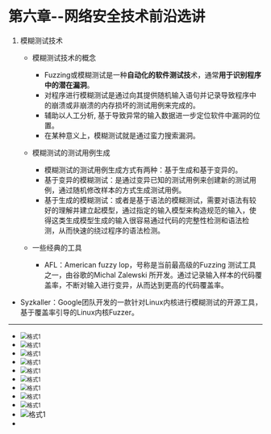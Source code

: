 

# 第六章--网络安全技术前沿选讲

1. 模糊测试技术

   + 模糊测试技术的概念
     + Fuzzing或模糊测试是一种**自动化的软件测试技**术，通常**用于识别程序中的潜在漏洞**。
     + 对程序进行模糊测试是通过向其提供随机输入语句并记录导致程序中的崩溃或非崩溃的内存损坏的测试用例来完成的。
     + 辅助以人工分析, 基于导致异常的输入数据进一步定位软件中漏洞的位置。
     + 在某种意义上，模糊测试就是通过蛮力搜索漏洞。

   + 模糊测试的测试用例生成

     + 模糊测试的测试用例生成方式有两种：基于生成和基于变异的。
     + 基于变异的模糊测试：是通过变异已知的测试用例来创建新的测试用例，通过随机修改样本的方式生成测试用例。
     + 基于生成的模糊测试：或者是基于语法的模糊测试，需要对语法有较好的理解并建立起模型，通过指定的输入模型来构造规范的输入，使得这类生成模型生成的输入很容易通过代码的完整性检测和语法检测，从而快速的绕过程序的语法检测。

   + 一些经典的工具

     + AFL：American fuzzy lop，号称是当前最高级的Fuzzing 测试工具之一，由谷歌的Michal Zalewski 所开发。通过记录输入样本的代码覆盖率，不断对输入进行变异，从而达到更高的代码覆盖率。
+ Syzkaller：Google团队开发的一款针对Linux内核进行模糊测试的开源工具，基于覆盖率引导的Linux内核Fuzzer。

---



+ <img src="格式3.png" alt="格式1" style="zoom: 80%;" />
+ <img src="格式4.png" alt="格式1" style="zoom: 80%;" />
+ <img src="格式2.png" alt="格式1" style="zoom: 80%;" />
+ <img src="格式6.png" alt="格式1" style="zoom: 80%;" />
+ <img src="格式7.png" alt="格式1" style="zoom: 80%;" />
+ <img src="格式8.png" alt="格式1" style="zoom: 80%;" />
+ <img src="格式5.png" alt="格式1" style="zoom: 80%;" />
+ <img src="格式1.png" alt="格式1" style="zoom: 80%;" />
+ <img src="格式9.png" alt="格式1" style="zoom: 80%;" />
+ <img src="格式10.png" alt="格式1"  />
+ 

